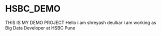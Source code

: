 # HSBC_DEMO
THIS IS MY DEMO PROJECT 
Hello i am shreyash deulkar 
i am working as  Big Data Developer 
at HSBC Pune 
